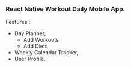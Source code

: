 ### React Native Workout Daily Mobile App.

Features :

- Day Planner,
  - Add Workouts
  - Add Diets
- Weekly Calendar Tracker,
- User Profile.

